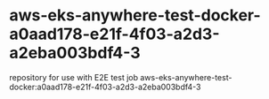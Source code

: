 # aws-eks-anywhere-test-docker-a0aad178-e21f-4f03-a2d3-a2eba003bdf4-3
repository for use with E2E test job aws-eks-anywhere-test-docker:a0aad178-e21f-4f03-a2d3-a2eba003bdf4-3
